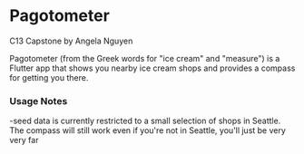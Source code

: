 # Pagotometer 

C13 Capstone by Angela Nguyen

Pagotometer (from the Greek words for "ice cream" and "measure") is a Flutter app that shows you nearby ice cream shops and provides a compass for getting you there.

### Usage Notes
-seed data is currently restricted to a small selection of shops in Seattle. The compass will still work even if you're not in Seattle, you'll just be very very far
